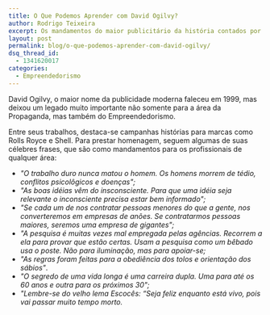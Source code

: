 ```yaml
---
title: O Que Podemos Aprender com David Ogilvy?
author: Rodrigo Teixeira
excerpt: Os mandamentos do maior publicitário da história contados por frases célebres
layout: post
permalink: blog/o-que-podemos-aprender-com-david-ogilvy/
dsq_thread_id:
  - 1341620017
categories:
  - Empreendedorismo
---
```

David Ogilvy, o maior nome da publicidade moderna faleceu em 1999, mas deixou um legado muito importante não somente para a área da Propaganda, mas também do Empreendedorismo.

Entre seus trabalhos, destaca-se campanhas histórias para marcas como Rolls Royce e Shell. Para prestar homenagem, seguem algumas de suas célebres frases, que são como mandamentos para os profissionais de qualquer área:

  * *"O trabalho duro nunca matou o homem. Os homens morrem de tédio, conflitos psicolôgicos e doenças";*
  * *"As boas idéias vêm do insconsciente. Para que uma idéia seja relevante o inconsciente precisa estar bem informado";*
  * *"Se cada um de nos contratar pessoas menores do que a gente, nos converteremos em empresas de anões. Se contratarmos pessoas maiores, seremos uma empresa de gigantes";*
  * *"A pesquisa é muitas vezes mal empregada pelas agências. Recorrem a ela para provar que estão certas. Usam a pesquisa como um bêbado usa o poste. Não para iluminação, mas para apoiar-se;*
  * *"As regras foram feitas para a obediência dos tolos e orientação dos sábios"*.
  * *"O segredo de uma vida longa é uma carreira dupla. Uma para até os 60 anos e outra para os próximos 30";*
  * *"Lembre-se do velho lema Escocês: “Seja feliz enquanto está vivo, pois vai passar muito tempo morto.*